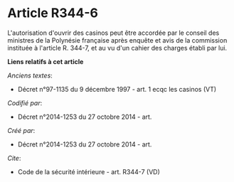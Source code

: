 # Article R344-6

L'autorisation d'ouvrir des casinos peut être accordée par le conseil des ministres de la Polynésie française après enquête
et avis de la commission instituée à l'article R. 344-7, et au vu d'un cahier des charges établi par lui.

**Liens relatifs à cet article**

_Anciens textes_:

  - Décret n°97-1135 du 9 décembre 1997 - art. 1 ecqc les casinos (VT)

_Codifié par_:

  - Décret n°2014-1253 du 27 octobre 2014 - art.

_Créé par_:

  - Décret n°2014-1253 du 27 octobre 2014 - art.

_Cite_:

  - Code de la sécurité intérieure - art. R344-7 (VD)
